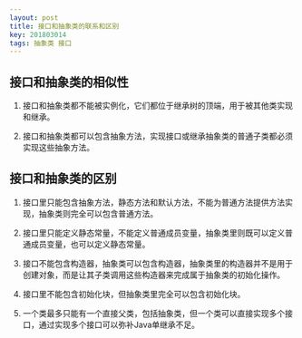 ```yaml
---
layout: post
title: 接口和抽象类的联系和区别
key: 201803014
tags: 抽象类 接口 
---
```

## 接口和抽象类的相似性
1. 接口和抽象类都不能被实例化，它们都位于继承树的顶端，用于被其他类实现和继承。

2. 接口和抽象类都可以包含抽象方法，实现接口或继承抽象类的普通子类都必须实现这些抽象方法。

 


## 接口和抽象类的区别
1. 接口里只能包含抽象方法，静态方法和默认方法，不能为普通方法提供方法实现，抽象类则完全可以包含普通方法。

2. 接口里只能定义静态常量，不能定义普通成员变量，抽象类里则既可以定义普通成员变量，也可以定义静态常量。

3. 接口不能包含构造器，抽象类可以包含构造器，抽象类里的构造器并不是用于创建对象，而是让其子类调用这些构造器来完成属于抽象类的初始化操作。

4. 接口里不能包含初始化块，但抽象类里完全可以包含初始化块。

5. 一个类最多只能有一个直接父类，包括抽象类，但一个类可以直接实现多个接口，通过实现多个接口可以弥补Java单继承不足。

